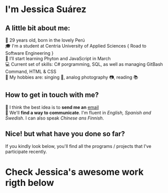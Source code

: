 # I'm Jessica Suárez

## A little bit about me:

👩 29 years old, born in the lovely Perú  
🎓 I'm a student at Centria University of Applied Sciences { Road to Software Engineering }  
🚀 I’ll start learning Phyton and JavaScript in March  
💻 Current set of skills: C# porgramming, SQL, as well as managing GitBash Command, HTML & CSS  
💬 My hobbies are: singing	🎤, analog photography	📷, reading 📚  

## How to get in touch with me?

📧 I think the best idea is to **send me an** [email](suarez.jessica1992@gmail.com)  
💬 We'll **find a way to communicate**. I'm fluent in _English, Spanish and Swedish_. I can also speak _Chinese ans Finnish_.  

## Nice! but what have you done so far?

If you kindly look below, you'll find all the programs / projects that I've participate recently.  

# Check Jessica's **awesome** work **rigth below**
